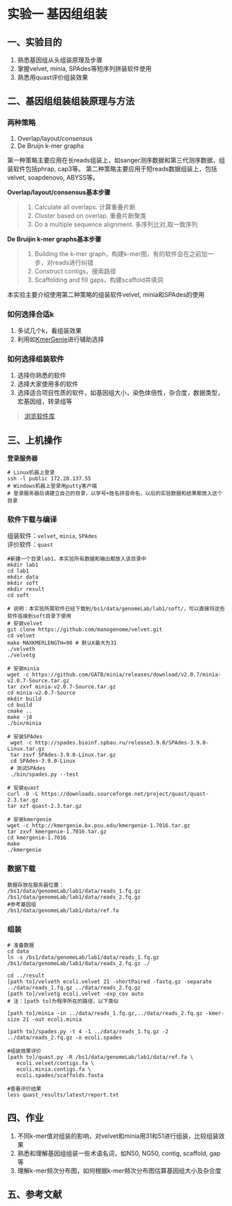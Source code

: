 # 实验一 基因组组装
## 一、实验目的  
1. 熟悉基因组从头组装原理及步骤  
2. 掌握velvet, minia, SPAdes等短序列拼装软件使用 
3. 熟悉用quast评价组装效果  

## 二、基因组组装组装原理与方法  
### 两种策略  
   1. Overlap/layout/consensus
   2. De Bruijn k-mer graphs  

第一种策略主要应用在长reads组装上，如sanger测序数据和第三代测序数据，组装软件包括phrap, cap3等。  第二种策略主要应用于短reads数据组装上，包括velvet, soapdenovo, ABYSS等。  

**Overlap/layout/consensus基本步骤**  
> 1. Calculate all overlaps. 计算重叠片断  
> 2. Cluster based on overlap. 重叠片断聚类  
> 3. Do a multiple sequence alignment. 多序列比对,取一致序列  

**De Bruijin k-mer graphs基本步骤**  
> 1. Building the k-mer graph，构建k-mer图，有的软件会在之前加一步，对reads进行纠错  
> 2. Construct contigs，搜索路径  
> 3. Scaffolding and fill gaps，构建scaffold并填洞  

本实验主要介绍使用第二种策略的组装软件velvet, minia和SPAdes的使用  

### 如何选择合适k  
1. 多试几个k，看组装效果
2. 利用如[KmerGenie](http://kmergenie.bx.psu.edu/)进行辅助选择  
 
### 如何选择组装软件  
1. 选择你熟悉的软件  
2. 选择大家使用多的软件
3. 选择适合项目性质的软件，如基因组大小，染色体倍性，杂合度，数据类型，宏基因组，转录组等

> [浏览软件库](https://omictools.com/genome-assembly-category)

## 三、上机操作  
**登录服务器**
```
# Linux机器上登录
ssh -l public 172.28.137.55
# Windows机器上登录用putty客户端
# 登录服务器后请建立自己的目录，以学号+姓名拼音命名，以后的实验数据和结果都放入这个目录
```
### 软件下载与编译
组装软件：`velvet`, `minia`, `SPAdes`  
评价软件：`quast`
```
#新建一个目录lab1，本实验所有数据和输出都放入该目录中  
mkdir lab1
cd lab1
mkdir data
mkdir soft
mkdir result
cd soft

# 说明：本实验所需软件已经下载到/bs1/data/genomeLab/lab1/soft/，可以直接将这些软件连接到soft目录下使用
# 安装velvet
git clone https://github.com/manogenome/velvet.git
cd velvet
make MAXKMERLENGTH=90 # 默认K最大为31
./velveth
./velvetg

# 安装minia
wget -c https://github.com/GATB/minia/releases/download/v2.0.7/minia-v2.0.7-Source.tar.gz
tar zxvf minia-v2.0.7-Source.tar.gz
cd minia-v2.0.7-Source
mkdir build
cd build
cmake ..
make -j8
./bin/minia

# 安装SPAdes
 wget -c http://spades.bioinf.spbau.ru/release3.9.0/SPAdes-3.9.0-Linux.tar.gz
 tar zxvf SPAdes-3.9.0-Linux.tar.gz
 cd SPAdes-3.9.0-Linux
 # 测试SPAdes
 ./bin/spades.py --test

# 安装quast
curl -O -L https://downloads.sourceforge.net/project/quast/quast-2.3.tar.gz
tar xzf quast-2.3.tar.gz

# 安装kmergenie
wget -c http://kmergenie.bx.psu.edu/kmergenie-1.7016.tar.gz
tar zxvf kmergenie-1.7016.tar.gz
cd kmergenie-1.7016
make
./kmergenie
```

### 数据下载  
```
数据存放在服务器位置：
/bs1/data/genomeLab/lab1/data/reads_1.fq.gz
/bs1/data/genomeLab/lab1/data/reads_2.fq.gz
#参考基因组
/bs1/data/genomeLab/lab1/data/ref.fa
```
### 组装  
```
# 准备数据
cd data
ln -s /bs1/data/genomeLab/lab1/data/reads_1.fq.gz /bs1/data/genomeLab/lab1/data/reads_2.fq.gz ./

cd ../result
[path to]/velveth ecoli.velvet 21 -shortPaired -fastq.gz -separate ../data/reads_1.fq.gz ../data/reads_2.fq.gz
[path to]/velvetg ecoli.velvet -exp_cov auto
# 注：[path to]为程序所在的路径，以下类似

[path to]/minia -in ../data/reads_1.fq.gz,../data/reads_2.fq.gz -kmer-size 21 -out ecoli.minia

[path to]/spades.py -t 4 -1 ../data/reads_1.fq.gz -2 ../data/reads_2.fq.gz -o ecoli.spades

#组装效果评价
[path to]/quast.py -R /bs1/data/genomeLab/lab1/data/ref.fa \
   ecoli.velvet/contigs.fa \
   ecoli.minia.contigs.fa \
   ecoli.spades/scaffolds.fasta

#查看评价结果
less quast_results/latest/report.txt 

```
## 四、作业  
1. 不同k-mer值对组装的影响，对velvet和minia用31和51进行组装，比较组装效果  
2. 熟悉和理解基因组组装一些术语名词，如N50, NG50, contig, scaffold, gap等
3. 理解k-mer频次分布图，如何根据k-mer频次分布图估算基因组大小及杂合度  
 
## 五、参考文献  


